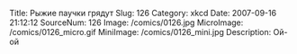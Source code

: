 Title: Рыжие паучки грядут 
Slug: 126 
Category: xkcd 
Date: 2007-09-16 21:12:12 
SourceNum: 126 
Image: /comics/0126.jpg 
MicroImage: /comics/0126_micro.gif 
MiniImage: /comics/0126_mini.jpg 
Description: Ой-ой 

